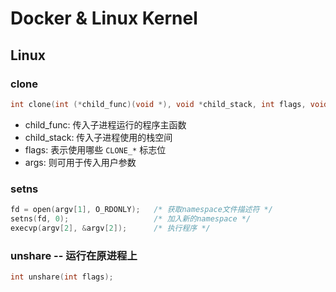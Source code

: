 ﻿# Docker & Linux Kernel

## Linux

### clone

```C
int clone(int (*child_func)(void *), void *child_stack, int flags, void *arg);
```

- child_func: 传入子进程运行的程序主函数
- child_stack: 传入子进程使用的栈空间
- flags: 表示使用哪些 `CLONE_*` 标志位
- args: 则可用于传入用户参数

### setns

```C
fd = open(argv[1], O_RDONLY);   /* 获取namespace文件描述符 */
setns(fd, 0);                   /* 加入新的namespace */
execvp(argv[2], &argv[2]);      /* 执行程序 */
```

### unshare -- 运行在原进程上

```C
int unshare(int flags);
```

